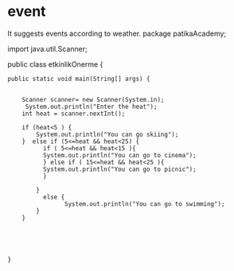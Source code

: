 # event
It suggests events according to weather. 
package patikaAcademy;

import java.util.Scanner;

public class etkinlikOnerme {

	public static void main(String[] args) {
		

		Scanner scanner= new Scanner(System.in);
		 System.out.println("Enter the heat");
		int heat = scanner.nextInt();
		
		if (heat<5 ) {
			System.out.println("You can go skiing");
		}  else if (5<=heat && heat<25) {
			  if ( 5<=heat && heat<15 ){
			  System.out.println("You can go to cinema");
			  } else if ( 15<=heat && heat<25 ){
			  System.out.println("You can go to picnic");
			  }
			
			}
			  else {
					System.out.println("You can go to swimming");
			}
		}
			
			
			
			
			
	}
